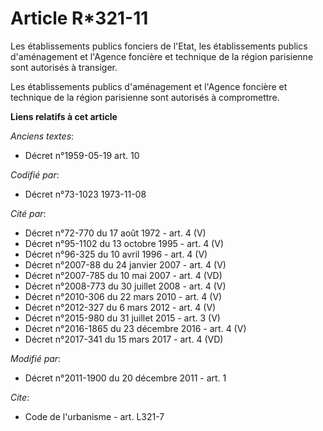 # Article R*321-11

Les établissements publics fonciers de l'Etat, les établissements publics d'aménagement et l'Agence foncière et technique de
la région parisienne sont autorisés à transiger. 

Les établissements publics d'aménagement et l'Agence foncière et technique de la région parisienne sont autorisés à
compromettre.

**Liens relatifs à cet article**

_Anciens textes_:

  - Décret n°1959-05-19 art. 10

_Codifié par_:

  - Décret n°73-1023 1973-11-08

_Cité par_:

  - Décret n°72-770 du 17 août 1972 - art. 4 (V)
  - Décret n°95-1102 du 13 octobre 1995 - art. 4 (V)
  - Décret n°96-325 du 10 avril 1996 - art. 4 (V)
  - Décret n°2007-88 du 24 janvier 2007 - art. 4 (V)
  - Décret n°2007-785 du 10 mai 2007 - art. 4 (VD)
  - Décret n°2008-773 du 30 juillet 2008 - art. 4 (V)
  - Décret n°2010-306 du 22 mars 2010 - art. 4 (V)
  - Décret n°2012-327  du 6 mars 2012 - art. 4 (V)
  - Décret n°2015-980 du 31 juillet 2015 - art. 3 (V)
  - Décret n°2016-1865 du 23 décembre 2016 - art. 4 (V)
  - Décret n°2017-341 du 15 mars 2017 - art. 4 (VD)

_Modifié par_:

  - Décret n°2011-1900 du 20 décembre 2011 - art. 1

_Cite_:

  - Code de l'urbanisme - art. L321-7
